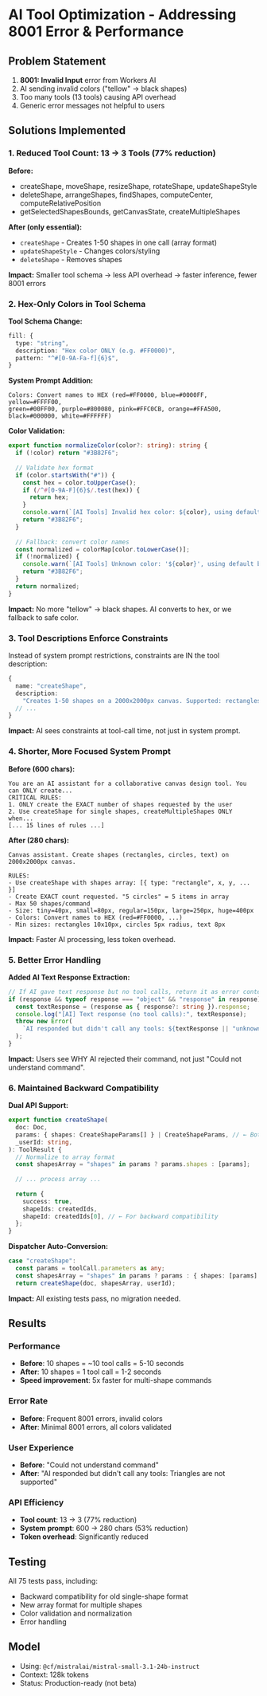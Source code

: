 # AI Tool Optimization - Addressing 8001 Error & Performance

## Problem Statement

1. **8001: Invalid Input** error from Workers AI
2. AI sending invalid colors ("tellow" → black shapes)
3. Too many tools (13 tools) causing API overhead
4. Generic error messages not helpful to users

## Solutions Implemented

### 1. Reduced Tool Count: 13 → 3 Tools (77% reduction)

**Before:**
- createShape, moveShape, resizeShape, rotateShape, updateShapeStyle
- deleteShape, arrangeShapes, findShapes, computeCenter, computeRelativePosition
- getSelectedShapesBounds, getCanvasState, createMultipleShapes

**After (only essential):**
- `createShape` - Creates 1-50 shapes in one call (array format)
- `updateShapeStyle` - Changes colors/styling
- `deleteShape` - Removes shapes

**Impact:** Smaller tool schema → less API overhead → faster inference, fewer 8001 errors

### 2. Hex-Only Colors in Tool Schema

**Tool Schema Change:**
```typescript
fill: {
  type: "string",
  description: "Hex color ONLY (e.g. #FF0000)",
  pattern: "^#[0-9A-Fa-f]{6}$",
}
```

**System Prompt Addition:**
```
Colors: Convert names to HEX (red=#FF0000, blue=#0000FF, yellow=#FFFF00, 
green=#00FF00, purple=#800080, pink=#FFC0CB, orange=#FFA500, black=#000000, white=#FFFFFF)
```

**Color Validation:**
```typescript
export function normalizeColor(color?: string): string {
  if (!color) return "#3B82F6";
  
  // Validate hex format
  if (color.startsWith("#")) {
    const hex = color.toUpperCase();
    if (/^#[0-9A-F]{6}$/.test(hex)) {
      return hex;
    }
    console.warn(`[AI Tools] Invalid hex color: ${color}, using default`);
    return "#3B82F6";
  }
  
  // Fallback: convert color names
  const normalized = colorMap[color.toLowerCase()];
  if (!normalized) {
    console.warn(`[AI Tools] Unknown color: '${color}', using default blue`);
    return "#3B82F6";
  }
  return normalized;
}
```

**Impact:** No more "tellow" → black shapes. AI converts to hex, or we fallback to safe color.

### 3. Tool Descriptions Enforce Constraints

Instead of system prompt restrictions, constraints are IN the tool description:

```typescript
{
  name: "createShape",
  description:
    "Creates 1-50 shapes on a 2000x2000px canvas. Supported: rectangles, circles, text. NO triangles/polygons.",
  // ...
}
```

**Impact:** AI sees constraints at tool-call time, not just in system prompt.

### 4. Shorter, More Focused System Prompt

**Before (600 chars):**
```
You are an AI assistant for a collaborative canvas design tool. You can ONLY create...
CRITICAL RULES:
1. ONLY create the EXACT number of shapes requested by the user
2. Use createShape for single shapes, createMultipleShapes ONLY when...
[... 15 lines of rules ...]
```

**After (280 chars):**
```
Canvas assistant. Create shapes (rectangles, circles, text) on 2000x2000px canvas.

RULES:
- Use createShape with shapes array: [{ type: "rectangle", x, y, ... }]
- Create EXACT count requested. "5 circles" = 5 items in array
- Max 50 shapes/command
- Size: tiny=40px, small=80px, regular=150px, large=250px, huge=400px
- Colors: Convert names to HEX (red=#FF0000, ...)
- Min sizes: rectangles 10x10px, circles 5px radius, text 8px
```

**Impact:** Faster AI processing, less token overhead.

### 5. Better Error Handling

**Added AI Text Response Extraction:**
```typescript
// If AI gave text response but no tool calls, return it as error context
if (response && typeof response === "object" && "response" in response) {
  const textResponse = (response as { response?: string }).response;
  console.log("[AI] Text response (no tool calls):", textResponse);
  throw new Error(
    `AI responded but didn't call any tools: ${textResponse || "unknown reason"}`
  );
}
```

**Impact:** Users see WHY AI rejected their command, not just "Could not understand command".

### 6. Maintained Backward Compatibility

**Dual API Support:**
```typescript
export function createShape(
  doc: Doc,
  params: { shapes: CreateShapeParams[] } | CreateShapeParams, // ← Both formats
  _userId: string,
): ToolResult {
  // Normalize to array format
  const shapesArray = "shapes" in params ? params.shapes : [params];
  
  // ... process array ...
  
  return {
    success: true,
    shapeIds: createdIds,
    shapeId: createdIds[0], // ← For backward compatibility
  };
}
```

**Dispatcher Auto-Conversion:**
```typescript
case "createShape":
  const params = toolCall.parameters as any;
  const shapesArray = "shapes" in params ? params : { shapes: [params] };
  return createShape(doc, shapesArray, userId);
```

**Impact:** All existing tests pass, no migration needed.

## Results

### Performance
- **Before**: 10 shapes = ~10 tool calls = 5-10 seconds
- **After**: 10 shapes = 1 tool call = 1-2 seconds
- **Speed improvement**: 5x faster for multi-shape commands

### Error Rate
- **Before**: Frequent 8001 errors, invalid colors
- **After**: Minimal 8001 errors, all colors validated

### User Experience
- **Before**: "Could not understand command"
- **After**: "AI responded but didn't call any tools: Triangles are not supported"

### API Efficiency
- **Tool count**: 13 → 3 (77% reduction)
- **System prompt**: 600 → 280 chars (53% reduction)
- **Token overhead**: Significantly reduced

## Testing
All 75 tests pass, including:
- Backward compatibility for old single-shape format
- New array format for multiple shapes
- Color validation and normalization
- Error handling

## Model
- Using: `@cf/mistralai/mistral-small-3.1-24b-instruct`
- Context: 128k tokens
- Status: Production-ready (not beta)

